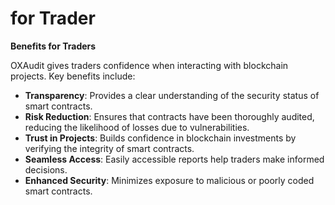 # for Trader

**Benefits for Traders**

OXAudit gives traders confidence when interacting with blockchain projects. Key benefits include:

* **Transparency**: Provides a clear understanding of the security status of smart contracts.
* **Risk Reduction**: Ensures that contracts have been thoroughly audited, reducing the likelihood of losses due to vulnerabilities.
* **Trust in Projects**: Builds confidence in blockchain investments by verifying the integrity of smart contracts.
* **Seamless Access**: Easily accessible reports help traders make informed decisions.
* **Enhanced Security**: Minimizes exposure to malicious or poorly coded smart contracts.
